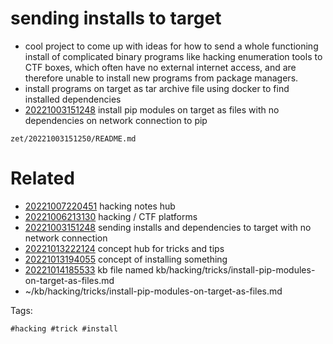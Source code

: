 # sending installs to target

- cool project to come up with ideas for how to send a whole functioning install of complicated binary programs like hacking enumeration tools to CTF boxes, which often have no external internet access, and are therefore unable to install new programs from package managers.
- install programs on target as tar archive file using docker to find installed dependencies
- [20221003151248](/zet/20221003151248/README.md) install pip modules on target as files with no dependencies on network connection to pip

` zet/20221003151250/README.md `

# Related

- [20221007220451](/zet/20221007220451/README.md) hacking notes hub
- [20221006213130](/zet/20221006213130/README.md) hacking / CTF platforms
- [20221003151248](/zet/20221003151248/README.md) sending installs and dependencies to target with no network connection
- [20221013222124](/zet/20221013222124/README.md) concept hub for tricks and tips
- [20221013194055](/zet/20221013194055/README.md) concept of installing something
- [20221014185533](/zet/20221014185533/README.md) kb file named kb/hacking/tricks/install-pip-modules-on-target-as-files.md
- ~/kb/hacking/tricks/install-pip-modules-on-target-as-files.md

Tags:

    #hacking #trick #install 
